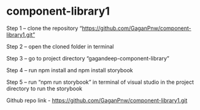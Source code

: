 # component-library1
Step 1 – clone the repository “https://github.com/GaganPnw/component-library1.git”	

Step 2 – open the cloned folder in terminal

Step 3 – go to project directory “gagandeep-component-library”

Step 4 – run npm install and npm install storybook

Step 5 – run “npm run storybook” in terminal of visual studio in the project directory to run the storybook 

Github repo link - https://github.com/GaganPnw/component-library1.git 
